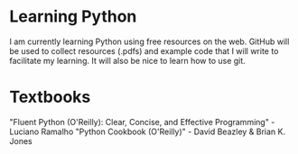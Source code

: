 # Learning Python
I am currently learning Python using free resources on the web. GitHub will be used to collect resources (.pdfs) and example code that I will write to facilitate my learning. It will also be nice to learn how to use git. 

# Textbooks
"Fluent Python (O'Reilly): Clear, Concise, and Effective Programming" - Luciano Ramalho
"Python Cookbook (O'Reilly)" - David Beazley & Brian K. Jones
